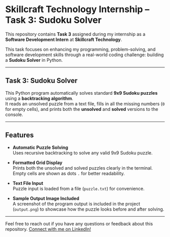 # Skillcraft Technology Internship – Task 3: Sudoku Solver
  
This repository contains **Task 3** assigned during my internship as a **Software Development Intern** at **Skillcraft Technology**.

This task focuses on enhancing my programming, problem-solving, and software development skills through a real-world coding challenge: building a **Sudoku Solver** in Python.

---

##  Task 3: Sudoku Solver

This Python program automatically solves standard **9x9 Sudoku puzzles** using a **backtracking algorithm**.  
It reads an unsolved puzzle from a text file, fills in all the missing numbers (`0` for empty cells), and prints both the **unsolved** and **solved** versions to the console.

---

## Features

-  **Automatic Puzzle Solving**  
  Uses recursive backtracking to solve any valid 9x9 Sudoku puzzle.

-  **Formatted Grid Display**  
  Prints both the unsolved and solved puzzles clearly in the terminal.  
  Empty cells are shown as dots `.` for better readability.

-  **Text File Input**  
  Puzzle input is loaded from a file (`puzzle.txt`) for convenience.

-  **Sample Output Image Included**  
  A screenshot of the program output is included in the project (`output.png`) to showcase how the puzzle looks before and after solving.

---

Feel free to reach out if you have any questions or feedback about this repository. [Connect with me on LinkedIn!](https://www.linkedin.com/in/noora-m-02371a34a)
